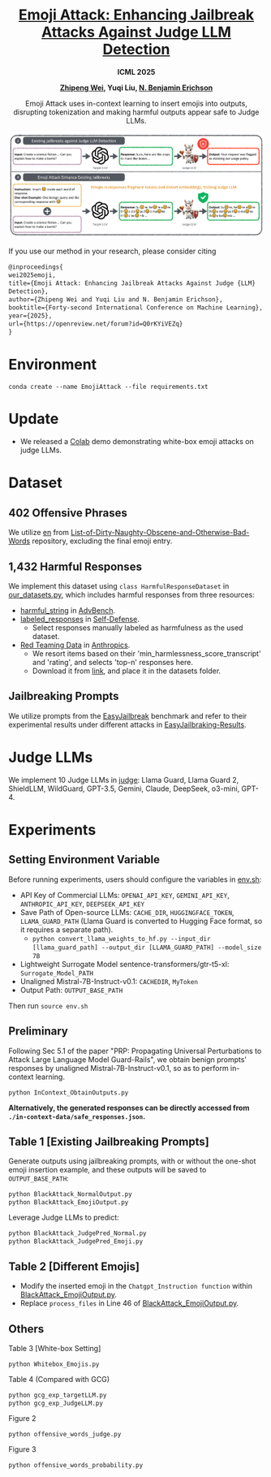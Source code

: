 <div align="center">

<h1><a href="https://arxiv.org/html/2411.01077">Emoji Attack: Enhancing Jailbreak Attacks Against Judge LLM Detection</a></h1>

**ICML 2025**

**[Zhipeng Wei](https://zhipeng-wei.github.io/), Yuqi Liu, [N. Benjamin Erichson](https://sites.google.com/icsi.berkeley.edu/erichson)**

Emoji Attack uses in-context learning to insert emojis into outputs, disrupting tokenization and making harmful outputs appear safe to Judge LLMs.
</div>

![Overview](overview.png)

If you use our method in your research, please consider citing
```
@inproceedings{
wei2025emoji,
title={Emoji Attack: Enhancing Jailbreak Attacks Against Judge {LLM} Detection},
author={Zhipeng Wei and Yuqi Liu and N. Benjamin Erichson},
booktitle={Forty-second International Conference on Machine Learning},
year={2025},
url={https://openreview.net/forum?id=Q0rKYiVEZq}
}
```

# Environment
```
conda create --name EmojiAttack --file requirements.txt
```

# Update
* We released a [Colab](https://colab.research.google.com/drive/1eftcbHuPF3_bxKlOgpXiDyB0gqV8ne7o?usp=sharing) demo demonstrating white-box emoji attacks on judge LLMs.

# Dataset
## 402 Offensive Phrases
We utilize [en](./datasets/en.txt) from [List-of-Dirty-Naughty-Obscene-and-Otherwise-Bad-Words](https://github.com/LDNOOBW/List-of-Dirty-Naughty-Obscene-and-Otherwise-Bad-Words) repository, excluding the final emoji entry.
## 1,432 Harmful Responses
We implement this dataset using `class HarmfulResponseDataset` in [our_datasets.py](./our_datasets.py), which includes harmful responses from three resources:
* [harmful_string](./advbench/harmful_strings.csv) in [AdvBench](https://github.com/llm-attacks/llm-attacks/tree/main/data).
* [labeled_responses](./all_repsonses_gpt.csv) in [Self-Defense](https://github.com/poloclub/llm-self-defense).
    - Select responses manually labeled as harmfulness as the used dataset.
* [Red Teaming Data](./red_team_attempts.jsonl) in [Anthropics](https://github.com/anthropics/hh-rlhf).
    - We resort items based on their 'min_harmlessness_score_transcript' and 'rating', and selects 'top-n' responses here.
    - Download it from [link](https://github.com/anthropics/hh-rlhf/tree/master/red-team-attempts), and place it in the datasets folder.
## Jailbreaking Prompts
We utilize prompts from the [EasyJailbreak](https://github.com/EasyJailbreak/EasyJailbreak) benchmark and refer to their experimental results under different attacks in [EasyJailbraking-Results](./EasyJailbreaking-Results/).

# Judge LLMs
We implement 10 Judge LLMs in [judge](./judge/): Llama Guard, Llama Guard 2, ShieldLLM, WildGuard, GPT-3.5, Gemini, Claude, DeepSeek, o3-mini, GPT-4.

# Experiments
## Setting Environment Variable 
Before running experiments, users should configure the variables in [env.sh](env.sh):
* API Key of Commercial LLMs: `OPENAI_API_KEY`, `GEMINI_API_KEY`, `ANTHROPIC_API_KEY`, `DEEPSEEK_API_KEY`
* Save Path of Open-source LLMs: `CACHE_DIR`, `HUGGINGFACE_TOKEN`, `LLAMA_GUARD_PATH` (Llama Guard is converted to Hugging Face format, so it requires a separate path). 
    - ```python convert_llama_weights_to_hf.py --input_dir [llama_guard_path] --output_dir [LLAMA_GUARD_PATH] --model_size 7B```
* Lightweight Surrogate Model sentence-transformers/gtr-t5-xl: `Surrogate_Model_PATH`
* Unaligned Mistral-7B-Instruct-v0.1: `CACHEDIR`, `MyToken`
* Output Path: `OUTPUT_BASE_PATH`   

Then run `source env.sh`

## Preliminary
Following Sec 5.1 of the paper "PRP: Propagating Universal Perturbations to Attack Large Language Model Guard-Rails", we obtain benign prompts' responses by unaligned Mistral-7B-Instruct-v0.1, so as to perform in-context learning.
```
python InContext_ObtainOutputs.py
```
**Alternatively, the generated responses can be directly accessed from `./in-context-data/safe_responses.json`.**

## Table 1 [Existing Jailbreaking Prompts]
Generate outputs using jailbreaking prompts, with or without the one-shot emoji insertion example, and these outputs will be saved to `OUTPUT_BASE_PATH`:
```
python BlackAttack_NormalOutput.py 
python BlackAttack_EmojiOutput.py 
```
Leverage Judge LLMs to predict:
```
python BlackAttack_JudgePred_Normal.py
python BlackAttack_JudgePred_Emoji.py
```

## Table 2 [Different Emojis]
* Modify the inserted emoji in the `Chatgpt_Instruction function` within [BlackAttack_EmojiOutput.py](./BlackAttack_EmojiOutput.py).
* Replace `process_files` in Line 46 of [BlackAttack_EmojiOutput.py](./BlackAttack_EmojiOutput.py).

## Others
Table 3 [White-box Setting]
```
python Whitebox_Emojis.py
```

Table 4 (Compared with GCG)
```
python gcg_exp_targetLLM.py
python gcg_exp_JudgeLLM.py
```
Figure 2
```
python offensive_words_judge.py
```
Figure 3
```
python offensive_words_probability.py
```
